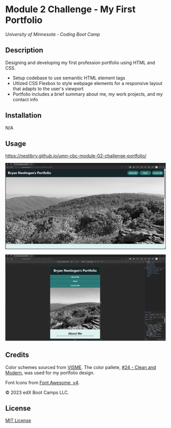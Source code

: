 # Module 2 Challenge - My First Portfolio
*University of Minnesota - Coding Boot Camp*

## Description

Designing and developing my first profession portfolio using HTML and CSS.

- Setup codebase to use semanitic HTML element tags
- Utlized CSS Flexbox to style webpage elements for a responsive layout that adapts to the user's viewport
- Portfolio includes a brief summary about me, my work projects, and my contact info 


## Installation

N/A

## Usage

https://nestibry.github.io/umn-cbc-module-02-challenge-portfolio/

![My First Portfolio - large screen](./_challenge-info/Assets/my-first-portfolio-background-large-screen.png)

![My First Portfolio - small screen](./_challenge-info/Assets/my-first-portfolio-background-small-screen.png)



## Credits
Color schemes sourced from [VISME](https://visme.co/blog/website-color-schemes/). The color pallete, [#24 - Clean and Modern](https://visme.co/blog/website-color-schemes/), was used for my portfolio design.

Font Icons from [Font Awesome, v4](https://fontawesome.com/v4/icons/).

© 2023 edX Boot Camps LLC.


## License

[MIT License](https://choosealicense.com/licenses/mit/)


